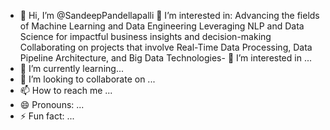 - 👋 Hi, I’m @SandeepPandellapalli
👀 I’m interested in:
Advancing the fields of Machine Learning and Data Engineering
Leveraging NLP and Data Science for impactful business insights and decision-making
Collaborating on projects that involve Real-Time Data Processing, Data Pipeline Architecture, and Big Data Technologies- 👀 I’m interested in ...
- 🌱 I’m currently learning...
- 💞️ I’m looking to collaborate on ...
- 📫 How to reach me ...
- 😄 Pronouns: ...
- ⚡ Fun fact: ...

<!---
SandeepPandellapalli/SandeepPandellapalli is a ✨ special ✨ repository because its `README.md` (this file) appears on your GitHub profile.
You can click the Preview link to take a look at your changes.
--->
